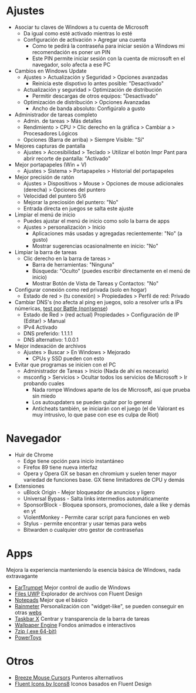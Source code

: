 # Ajustes
- Asociar tu claves de Windows a tu cuenta de Microsoft
  - Da igual como esté activado mientras lo esté
  - Configuración de activación > Agregar una cuenta
    - Como te pedirá la contraseña para iniciar sesión a Windows mi recomendación es poner un PIN
    - Este PIN permite iniciar sesión con la cuenta de microsoft en el navegador, solo afecta a ese PC 
- Cambios en Windows Update
  - Ajustes > Actualización y Seguridad > Opciones avanzadas
    - Reinicia este dispotivo lo antes posible: "Desactivado"
  - Actualización y seguridad > Optimización de distribución
    - Permitir descargas de otros equipos: "Desactivado"
  - Optimización de distribución > Opciones Avanzadas
    - Ancho de banda absoluto: Configúralo a gusto
- Administrador de tareas completo
  - Admin. de tareas > Más detalles
  - Rendimiento > CPU > Clic derecho en la gráfica > Cambiar a > Procesadores Lógicos
  - Opciones (Barra de arriba) > Siempre Visible: "Sí"
- Mejores capturas de pantalla
  - Ajustes > Accesibilidad > Teclado > Utilizar el botón Impr Pant para abrir recorte de pantalla: "Activado"
- Mejor portapapeles (Win + V) 
  - Ajustes >  Sistema > Portapapeles > Historial del portapapeles
- Mejor precisión de ratón
  - Ajustes > Dispositivos > Mouse > Opciones de mouse adicionales (derecha) > Opciones del puntero
  - Velocidad del puntero 5/6
  - Mejorar la preciosión del puntero: "No"
  - Entrada directa en juegos se salta este ajuste
- Limpiar el menú de inicio
  - Puedes ajustar el menú de inicio como solo la barra de apps
  - Ajustes > personalización > Inicio
    - Aplicaciones más usadas y agregadas recientemente: "No" (a gusto)
    - Mostrar sugerencias ocasionalmente en inicio: "No"  
- Limpiar la barra de tareas
  - Clic derecho en la barra de tareas >
    - Barra de herramientas: "Ninguna"
    - Búsqueda: "Oculto" (puedes escribir directamente en el menú de inicio)
    - Mostrar Botón de Vista de Tareas y Contactos: "No"
- Configurar conexión como red privada (solo en hogar)
  - Estado de red > (tu conexión) > Propiedades > Perfil de red: Privado
- Cambiar DNS's (no afecta al ping en juegos, solo a resolver urls a IPs númericas, [test por Battle (non)sense](https://www.youtube.com/watch?v=cWBrZKvYUuw))
  - Estado de Red > (red actual) Propiedades > Configuración de IP (Editar) > Manual
  - IPv4 Activado
  - DNS preferido: 1.1.1.1
  - DNS alternativo: 1.0.0.1
- Mejor indexación de archivos
  - Ajustes > Buscar > En Windows > Mejorado
    - CPUs y SSD pueden con esto
- Evitar que programas se inicien con el PC
  - Administrador de Tareas > Inicio (Nada de ahí es necesario)
  - msconfig > Servicios > Ocultar todos los servicios de Microsoft > Ir probando cuales
    - Nada rompe Windows aparte de los de Microsoft, así que prueba sin miedo
    - Los autoupdaters se pueden quitar por lo general
    - Anticheats también, se iniciarán con el juego (el de Valorant es muy intrusivo, lo que pase con ese es culpa de Riot)
# Navegador
- Huir de Chrome
  - Edge tiene opción para inicio instantáneo
  - Firefox 89 tiene nueva interfaz
  - Opera y Opera GX se basan en chromium y suelen tener mayor variedad de funciones base. GX tiene limitadores de CPU y demás
- Extensiones
  - uBlock Origin - Mejor bloqueador de anuncios y ligero
  - Universal Bypass - Salta links intermedios automáticamente
  - SponsorBlock - Bloquea sponsors, promociones, dale a like y demás en yt
  - ViolentMonkey - Permite carar script para funciones en web
  - Stylus - permite encontrar y usar temas para webs
  - Bitwarden o cualquier otro gestor de contraseñas
# Apps
Mejora la experiencia manteniendo la esencia básica de Windows, nada extravagante
- [EarTrumpet](https://www.microsoft.com/es-es/p/eartrumpet/9nblggh516xp?activetab=pivot:overviewtab) Mejor control de audio de Windows
- [Files UWP](https://www.microsoft.com/es-es/p/files-preview/9nghp3dx8hdx?activetab=pivot:overviewtab) Explorador de archivos con Fluent Design
- [Notepads](https://www.microsoft.com/es-es/p/notepads-app/9nhl4nsc67wm?activetab=pivot:overviewtab) Mejor que el básico
- [Rainmeter](https://www.rainmeter.net) Personalización con "widget-like", se pueden conseguir en otras [webs](https://www.deviantart.com/search?q=rainmeter)
- [Taskbar X](https://chrisandriessen.nl/taskbarx) Centrar y transparencia de la barra de tareas
- [Wallpaper Engine](https://store.steampowered.com/app/431960/Wallpaper_Engine/) Fondos animados e interactivos
- [7zip (.exe 64-bit)](https://www.7-zip.org/download.html)
- [PowerToys](https://github.com/microsoft/PowerToys)

# Otros
- [Breeze Mouse Cursors](https://www.deviantart.com/niivu/art/Breeze-Cursors-784566911) Punteros alternativos
- [Fluent Icons by Icons8](https://icons8.com/icons/fluent) Iconos basados en Fluent Design
